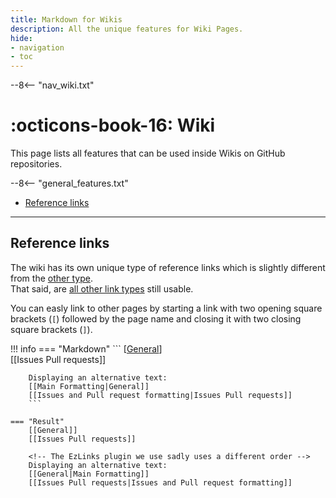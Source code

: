 ```yaml
---
title: Markdown for Wikis
description: All the unique features for Wiki Pages.
hide:
- navigation
- toc
---
```


[general]: https://andre601.ch

--8<-- "nav_wiki.txt"
    
# :octicons-book-16: Wiki
This page lists all features that can be used inside Wikis on GitHub repositories.

--8<-- "general_features.txt"

- [Reference links](#reference-links)

----
## Reference links
The wiki has its own unique type of reference links which is slightly different from the [other type](../general#reference).  
That said, are [all other link types](../general#links) still usable.

You can easly link to other pages by starting a link with two opening square brackets (`[`) followed by the page name and closing it with two closing square brackets (`]`).

!!! info
    === "Markdown"
        ```
        [[General]]  
        [[Issues Pull requests]]
        
        Displaying an alternative text:  
        [[Main Formatting|General]]  
        [[Issues and Pull request formatting|Issues Pull requests]]
        ```
        
    === "Result"
        [[General]]  
        [[Issues Pull requests]]
        
        <!-- The EzLinks plugin we use sadly uses a different order -->
        Displaying an alternative text:  
        [[General|Main Formatting]]  
        [[Issues Pull requests|Issues and Pull request formatting]]
